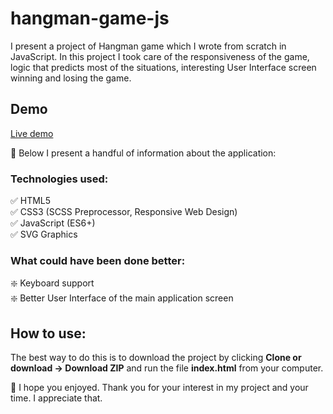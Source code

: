 # hangman-game-js

I present a project of Hangman game which I wrote from scratch in JavaScript. In this project I took care of the responsiveness of the game, logic that predicts most of the situations, interesting User Interface screen winning and losing the game.

## Demo
[Live demo](https://dawidow.github.io/hangman-game-js/)

🚀 Below I present a handful of information about the application:

### Technologies used:
✅ HTML5 <br />
✅ CSS3 (SCSS Preprocessor, Responsive Web Design)<br />
✅ JavaScript (ES6+)<br />
✅ SVG Graphics

### What could have been done better:

❇️ Keyboard support<br />
❇️ Better User Interface of the main application screen

## How to use:

The best way to do this is to download the project by clicking __Clone or download -> Download ZIP__ and run the file __index.html__ from your computer.<br />

🎉 I hope you enjoyed. Thank you for your interest in my project and your time. I appreciate that.
